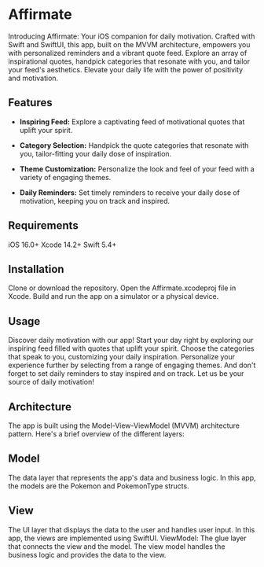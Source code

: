 # Affirmate
Introducing Affirmate: Your iOS companion for daily motivation. Crafted with Swift and SwiftUI, this app, built on the MVVM architecture, empowers you with personalized reminders and a vibrant quote feed. Explore an array of inspirational quotes, handpick categories that resonate with you, and tailor your feed's aesthetics. Elevate your daily life with the power of positivity and motivation.
## Features
- **Inspiring Feed:** Explore a captivating feed of motivational quotes that uplift your spirit.

- **Category Selection:** Handpick the quote categories that resonate with you, tailor-fitting your daily dose of inspiration.

- **Theme Customization:** Personalize the look and feel of your feed with a variety of engaging themes.

- **Daily Reminders:** Set timely reminders to receive your daily dose of motivation, keeping you on track and inspired.

## Requirements
iOS 16.0+
Xcode 14.2+
Swift 5.4+

## Installation

Clone or download the repository.
Open the Affirmate.xcodeproj file in Xcode.
Build and run the app on a simulator or a physical device.

## Usage
Discover daily motivation with our app! Start your day right by exploring our inspiring feed filled with quotes that uplift your spirit. Choose the categories that speak to you, customizing your daily inspiration. Personalize your experience further by selecting from a range of engaging themes. And don't forget to set daily reminders to stay inspired and on track. Let us be your source of daily motivation!

## Architecture

The app is built using the Model-View-ViewModel (MVVM) architecture pattern. Here's a brief overview of the different layers:

## Model

The data layer that represents the app's data and business logic. In this app, the models are the Pokemon and PokemonType structs.
## View

The UI layer that displays the data to the user and handles user input. In this app, the views are implemented using SwiftUI.
ViewModel: The glue layer that connects the view and the model. The view model handles the business logic and provides the data to the view.
